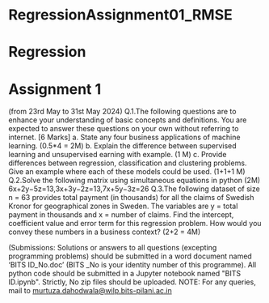 # RegressionAssignment01_RMSE

# Regression

# Assignment 1
(from 23rd May to 31st May 2024)
Q.1.The following questions are to enhance your understanding of basic concepts and definitions. You are expected to answer these questions on your own without referring to internet. [6 Marks]
a. State any four business applications of machine learning.                                       (0.5*4 = 2M)
b. Explain the difference between supervised learning and unsupervised earning with example.                                                                                                                                           (1 M)
c. Provide differences between regression, classification and clustering problems. Give an example where each of these models could be used.                                                    (1+1+1 M)
Q.2.Solve the following matrix using simultaneous equations in python                              (2M)
                    6x+2y−5z=13,3x+3y−2z=13,7x+5y−3z=26
Q.3.The following dataset of size n = 63 provides total payment (in thousands) for all the claims of Swedish Kronor for geographical zones in Sweden. The variables are y = total payment in thousands and x = number of claims.
Find the intercept, coefficient value and error term for this regression problem.
How would you convey these numbers in a business context?                                  (2+2 = 4M)

(Submissions: 
Solutions or answers to all questions (excepting programming problems)
should be submitted in a word document named ‘BITS ID_No.doc’ (BITS _No is your identity number of this programme).
All python code should be submitted in a Jupyter notebook named
"BITS ID.ipynb".
Strictly, No zip files should be uploaded.
NOTE:
For any queries, mail to murtuza.dahodwala@wilp.bits-pilani.ac.in
